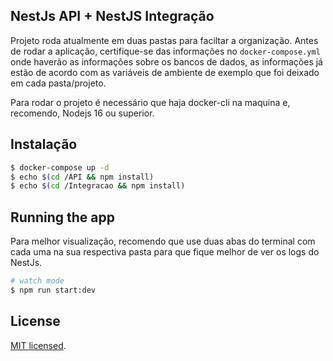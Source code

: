## NestJs API + NestJS Integração

Projeto roda atualmente em duas pastas para faciltar a organização. Antes de rodar a aplicação, certifique-se das informações no `docker-compose.yml` onde haverão as informações sobre os bancos de dados,
as informações já estão de acordo com as variáveis de ambiente de exemplo que foi deixado em cada pasta/projeto.

Para rodar o projeto é necessário que haja docker-cli na maquina e, recomendo, Nodejs 16 ou superior.

## Instalação

```bash
$ docker-compose up -d
$ echo $(cd /API && npm install)
$ echo $(cd /Integracao && npm install)
```

## Running the app
Para melhor visualização, recomendo que use duas abas do terminal com cada uma na sua respectiva pasta para que fique melhor de ver os logs do NestJs.

```bash
# watch mode
$ npm run start:dev

```
## License

[MIT licensed](LICENSE).

